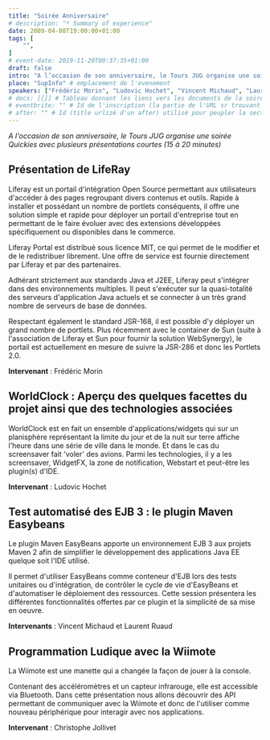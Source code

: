 ```yaml
---
title: "Soirée Anniversaire"
# description: "* Summary of experience"
date: 2009-04-08T19:00:00+01:00
tags: [
    "",
]
# event-date: 2019-11-20T00:37:35+01:00
draft: false
intro: "A l’occasion de son anniversaire, le Tours JUG organise une soirée Quickies avec plusieurs présentations courtes (15 à 20 minutes)"
place: "SupInfo" # emplacement de l'evenement
speakers: ["Frédéric Morin", "Ludovic Hochet", "Vincent Michaud", "Laurent Ruaud", "Christophe Jollivet"] # Tableau avec les nom des speakers entre " et séparé par des , et doit être identique au titre du speaker enregistré !
# docs: [[]] # Tableau donnant les liens vers les documents de la soirée hors affiche - exemple : [["L'inauguration","http://toursjug.cloud.xwiki.com/xwiki/bin/download/Meetings/20080409/InaugurationToursJUG.pdf"], ["Unitils et Selenium","Unitils-Selenium.pdf"]]
# eventbrite: "" # Id de l'inscription (la partie de l'URL sr trouvant après https://www.eventbrite.fr/e/ )
# after: "" # Id (title urlizé d'un after) utilisé pour peupler la section after d'un evvent (exemple : apside-after-01)
---
```

*A l'occasion de son anniversaire, le Tours JUG organise une soirée Quickies avec plusieurs présentations courtes (15 à 20 minutes)*

## Présentation de LifeRay

Liferay est un portail d'intégration Open Source permettant aux utilisateurs d'accéder à des pages regroupant divers contenus et outils. Rapide à installer et possédant un nombre de portlets conséquents, il offre une solution simple et rapide pour déployer un portail d'entreprise tout en permettant de le faire évoluer avec des extensions développées spécifiquement ou disponibles dans le commerce.

Liferay Portal est distribué sous licence MIT, ce qui permet de le modifier et de le redistribuer librement. Une offre de service est fournie directement par Liferay et par des partenaires.

Adhérant strictement aux standards Java et J2EE, Liferay peut s'intégrer dans des environnements multiples. Il peut s'exécuter sur la quasi-totalité des serveurs d'application Java actuels et se connecter à un très grand nombre de serveurs de base de données.

Respectant également le standard JSR-168, il est possible d'y déployer un grand nombre de portlets. Plus récemment avec le container de Sun (suite à l'association de Liferay et Sun pour fournir la solution WebSynergy), le portail est actuellement en mesure de suivre la JSR-286 et donc les Portlets 2.0.

**Intervenant** : Frédéric Morin

## WorldClock : Aperçu des quelques facettes du projet ainsi que des technologies associées

WorldClock est en fait un ensemble d'applications/widgets qui sur un planisphère représentant la limite du jour et de la nuit sur terre affiche l'heure dans une série de ville dans le monde. Et dans le cas du screensaver fait 'voler' des avions. Parmi les technologies, il y a les screensaver, WidgetFX, la zone de notification, Webstart et peut-être les plugin(s) d'IDE.

**Intervenant** : Ludovic Hochet

## Test automatisé des EJB 3 : le plugin Maven Easybeans

Le plugin Maven EasyBeans apporte un environnement EJB 3 aux projets Maven 2 afin de simplifier le développement des applications Java EE quelque soit l'IDE utilisé. 

Il permet d'utiliser EasyBeans comme conteneur d'EJB lors des tests unitaires ou d'intégration, de contrôler le cycle de vie d'EasyBeans et d'automatiser le déploiement des ressources. Cette session présentera les différentes fonctionnalités offertes par ce plugin et la simplicité de sa mise en oeuvre.

**Intervenants** : Vincent Michaud et Laurent Ruaud

## Programmation Ludique avec la Wiimote
La Wiimote est une manette qui a changée la façon de jouer à la console. 

Contenant des accéléromètres et un capteur infrarouge, elle est accessible via Bluetooth. Dans cette présentation nous allons découvrir des API permettant de communiquer avec la Wiimote et donc de l'utiliser comme nouveau périphérique pour interagir avec nos applications.

**Intervenant** : Christophe Jollivet
